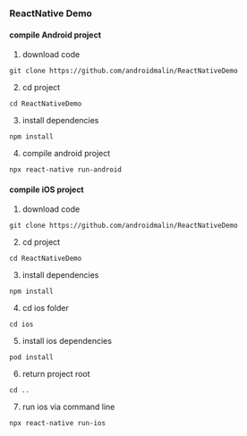 ### ReactNative Demo

#### compile Android project
1. download code

`git clone https://github.com/androidmalin/ReactNativeDemo`

2. cd project

`cd ReactNativeDemo`

3. install dependencies

`npm install`

4. compile android project

`npx react-native run-android`


#### compile iOS project
1. download code

`git clone https://github.com/androidmalin/ReactNativeDemo`

2. cd project

`cd ReactNativeDemo`

3. install dependencies

`npm install`

4. cd ios folder

`cd ios`

5. install ios dependencies

`pod install`


6. return project root

`cd ..`

7. run ios via command line

`npx react-native run-ios`
